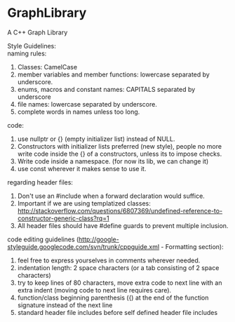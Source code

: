 GraphLibrary
============

A C++ Graph Library

Style Guidelines: <br>
naming rules: <br>
1. Classes: CamelCase <br>
2. member variables and member functions: lowercase separated by underscore. <br>
3. enums, macros and constant names: CAPITALS separated by underscore <br>
4. file names: lowercase separated by underscore.<br>
5. complete words in names unless too long.<br>

code: <br>
1. use nullptr or {} (empty initializer list) instead of NULL. <br>
2. Constructors with initializer lists preferred (new style), people no more write code inside the {} of a constructors, unless its to impose checks.<br>
3. Write code inside a namespace. (for now its lib, we can change it)<br>
4. use const wherever it makes sense to use it.<br>

regarding header files: <br>
1. Don't use an #include when a forward declaration would suffice.<br>
2. Important if we are using templatized classes: http://stackoverflow.com/questions/6807369/undefined-reference-to-constructor-generic-class?rq=1<br>
3. All header files should have #define guards to prevent multiple inclusion. <br>

code editing guidelines (http://google-styleguide.googlecode.com/svn/trunk/cppguide.xml - Formatting section): <br>
1. feel free to express yourselves in comments wherever needed.<br>
2. indentation length: 2 space characters (or a tab consisting of 2 space characters)<br>
3. try to keep lines of 80 characters, move extra code to next line with an extra indent (moving code to next line requires care).<br>
4. function/class beginning parenthesis ({) at the end of the function signature instead of the next line<br>
5. standard header file includes before self defined header file includes<br>
